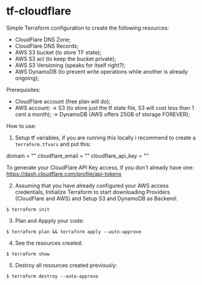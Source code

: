 # tf-cloudflare

Simple Terraform configuration to create the following resources:

- CloudFlare    DNS Zone;
- CloudFlare    DNS Records;
- AWS           S3 bucket (to store TF state);
- AWS           S3 acl (to keep the bucket private);
- AWS           S3 Versioning (speaks for itself right?);
- AWS           DynamoDB (to prevent write operations while another is already ongoing);

Prerequisites:

- CloudFlare account (free plan will do);
- AWS account:
-> S3 (to store just the tf state file, S3 will cost less than 1 cent a month);
-> DynamoDB (AWS offers 25GB of storage FOREVER);

How to use:

1. Setup tf variables, if you are running this locally i recommend to create a `terraform.tfvars` and put this:

domain                  = "<your-domain>"
cloudflare_email        = "<your-cloudflare-email-account>"
cloudflare_api_key      = "<your-cloudflare-generated-api-key>"

To generate your CloudFlare API Key access, if you don't already have one:
https://dash.cloudflare.com/profile/api-tokens

2. Assuming that you have already configured your AWS access credentials, Initialize Terraform to start downloading Providers (CloudFlare and AWS) and Setup S3 and DynamoDB as Backend:

`$ terraform init`

3. Plan and Appply your code:

`$ terraform plan && terraform apply --auto-approve`

4. See the resources created:

`$ terraform show`

5. Destroy all resources created previously:

`$ terraform destroy --auto-approve`

